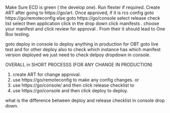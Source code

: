 Make Sure ECD is green ( the develop one).
Run flexter if required.
 Create ART after going to https://go/art.
 Once approved, 
 if it is rcs config goto https://go/remoteconfig
 else goto https://go/console select release check list
 select then application 
 click 
 in the drop down click manifests .
 choose your manifest and click review for approval .
 From their it should lead to One Box testing.
 
 goto deploy in console to deploy anything in production for OBT goto live test and for other deploy
also to check which instance has which manifest version deployed we just need to check delpoy dropdown in console.



OVERALL in SHORT PROCESSS (FOR ANY CHANGE IN PRODUCTION)
1) create ART for change approval.
2) use https://go/remoteconfig to make any config changes.
			or
2) use https://go/console/ and then click release checklist to 
2) use https://go/console and then click deploy to deploy.
   



what is the difference between deploy and release checklist in console drop down.